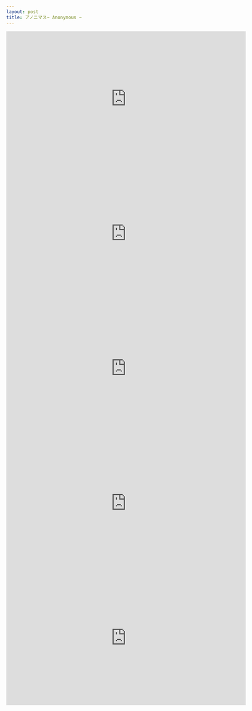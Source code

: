```yaml
---
layout: post
title: アノニマス~ Anonymous ~
---
```


<iframe width="640" height="360" src="https://www.youtube.com/embed/DtuSby22Ep8" frameborder="0" allowfullscreen></iframe>

<iframe width="640" height="360" src="https://www.youtube.com/embed/2w4fN3_SMFc" frameborder="0" allowfullscreen></iframe>

<iframe width="640" height="360" src="https://www.youtube.com/embed/ZofNFYutC-U" frameborder="0" allowfullscreen></iframe>

<iframe width="640" height="360" src="https://www.youtube.com/embed/c6ZxQinzET4" frameborder="0" allowfullscreen></iframe>

<iframe width="640" height="360" src="https://www.youtube.com/embed/HB8ri_-DUg8" frameborder="0" allowfullscreen></iframe>
